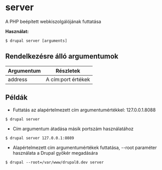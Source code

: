 # server
A PHP beépített webkiszolgálójának futtatása

**Használat:**
```
$ drupal server [arguments] 
```

## Rendelkezésre álló argumentumok
Argumentum | Részletek
---------|-------------
address | A cím:port értékek

## Példák
* Futtatás az alapértelmezett cím argumentumértékkel: 127.0.0.1.8088
```
$ drupal server
```
* Cím argumentum átadása másik portszám használatához
```
$ drupal server 127.0.0.1:8089
```
* Alapértelmezett cím argumentumértékek futtatása, --root paraméter használata a Drupal gyökér megadására
```
$ drupal --root=/var/www/drupal8.dev server
```
